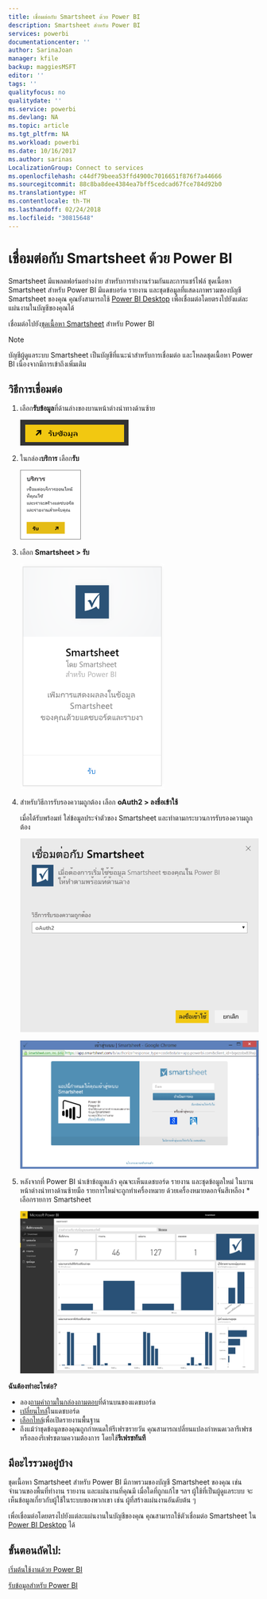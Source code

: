 ```yaml
---
title: เชื่อมต่อกับ Smartsheet ด้วย Power BI
description: Smartsheet สำหรับ Power BI
services: powerbi
documentationcenter: ''
author: SarinaJoan
manager: kfile
backup: maggiesMSFT
editor: ''
tags: ''
qualityfocus: no
qualitydate: ''
ms.service: powerbi
ms.devlang: NA
ms.topic: article
ms.tgt_pltfrm: NA
ms.workload: powerbi
ms.date: 10/16/2017
ms.author: sarinas
LocalizationGroup: Connect to services
ms.openlocfilehash: c44df79beea53ffd4900c7016651f876f7a44666
ms.sourcegitcommit: 88c8ba8dee4384ea7bff5cedcad67fce784d92b0
ms.translationtype: HT
ms.contentlocale: th-TH
ms.lasthandoff: 02/24/2018
ms.locfileid: "30815648"
---
```

# <a name="connect-to-smartsheet-with-power-bi"></a>เชื่อมต่อกับ Smartsheet ด้วย Power BI
Smartsheet มีแพลตฟอร์มอย่างง่าย สำหรับการทำงานร่วมกันและการแชร์ไฟล์ ชุดเนื้อหา Smartsheet สำหรับ Power BI มีแดชบอร์ด รายงาน และชุดข้อมูลที่แสดงภาพรวมของบัญชี Smartsheet ของคุณ คุณยังสามารถใช้ [Power BI Desktop](desktop-connect-to-data.md) เพื่อเชื่อมต่อโดยตรงไปยังแต่ละแผ่นงานในบัญชีของคุณได้ 

เชื่อมต่อไปยัง[ชุดเนื้อหา Smartsheet](https://app.powerbi.com/groups/me/getdata/services/smartsheet) สำหรับ Power BI

>[!NOTE]
>บัญชีผู้ดูแลระบบ Smartsheet เป็นบัญชีที่แนะนำสำหรับการเชื่อมต่อ และโหลดชุดเนื้อหา Power BI เนื่องจากมีการเข้าถึงเพิ่มเติม

## <a name="how-to-connect"></a>วิธีการเชื่อมต่อ
1. เลือก**รับข้อมูล**ที่ด้านล่างของบานหน้าต่างนำทางด้านซ้าย
   
   ![](media/service-connect-to-smartsheet/pbi_getdata.png)
2. ในกล่อง**บริการ** เลือก**รับ**
   
   ![](media/service-connect-to-smartsheet/pbi_getservices.png) 
3. เลือก **Smartsheet \> รับ**
   
   ![](media/service-connect-to-smartsheet/smartsheet.png)
4. สำหรับวิธีการรับรองความถูกต้อง เลือก **oAuth2 \> ลงชื่อเข้าใช้**
   
   เมื่อได้รับพร้อมท์ ใส่ข้อมูลประจำตัวของ Smartsheet และทำตามกระบวนการรับรองความถูกต้อง
   
   ![](media/service-connect-to-smartsheet/creds.png)
   
   ![](media/service-connect-to-smartsheet/creds2.png)
5. หลังจากที่ Power BI นำเข้าข้อมูลแล้ว คุณจะเห็นแดชบอร์ด รายงาน และชุดข้อมูลใหม่ ในบานหน้าต่างนำทางด้านซ้ายมือ รายการใหม่จะถูกทำเครื่องหมาย ด้วยเครื่องหมายดอกจันสีเหลือง \* เลือกรายการ Smartsheet
   
   ![](media/service-connect-to-smartsheet/dashboard.png)

**ฉันต้องทำอะไรต่อ?**

* ลอง[ถามคำถามในกล่องถามตอบ](power-bi-q-and-a.md)ที่ด้านบนของแดชบอร์ด
* [เปลี่ยนไทล์](service-dashboard-edit-tile.md)ในแดชบอร์ด
* [เลือกไทล์](service-dashboard-tiles.md)เพื่อเปิดรายงานพื้นฐาน
* ถึงแม้ว่าชุดข้อมูลของคุณถูกกำหนดให้รีเฟรซรายวัน คุณสามารถเปลี่ยนแปลงกำหนดเวลารีเฟรช หรือลองรีเฟรชตามความต้องการ โดยใช้**รีเฟรชทันที**

## <a name="whats-included"></a>มีอะไรรวมอยู่บ้าง
ชุดเนื้อหา Smartsheet สำหรับ Power BI มีภาพรวมของบัญชี Smartsheet ของคุณ เช่น จำนวนของพื้นที่ทำงาน รายงาน และแผ่นงานที่คุณมี เมื่อใดที่ถูกแก้ไข ฯลฯ ผู้ใช้ที่เป็นผู้ดูแลระบบ จะเห็นข้อมูลเกี่ยวกับผู้ใช้ในระบบของพวกเขา เช่น ผู้ที่สร้างแผ่นงานอันดับต้น ๆ  

เพื่อเชื่อมต่อโดยตรงไปยังแต่ละแผ่นงานในบัญชีของคุณ คุณสามารถใช้ตัวเชื่อมต่อ Smartsheet ใน [Power BI Desktop](desktop-connect-to-data.md) ได้  

## <a name="next-steps"></a>ขั้นตอนถัดไป:

[เริ่มต้นใช้งานด้วย Power BI](service-get-started.md)

[รับข้อมูลสำหรับ Power BI](service-get-data.md)